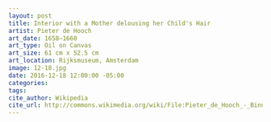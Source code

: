 ```yaml
---
layout: post
title: Interior with a Mother delousing her Child's Hair
artist: Pieter de Hooch
art_date: 1658–1660
art_type: Oil on Canvas
art_size: 61 cm x 52.5 cm
art_location: Rijksmuseum, Amsterdam
image: 12-18.jpg
date: 2016-12-18 12:00:00 -05:00
categories:
tags:
cite_author: Wikipedia
cite_url: http://commons.wikimedia.org/wiki/File:Pieter_de_Hooch_-_Binnenkamer_met_een_moeder_die_het_haar_van_haar_kind_reinigt,_bekend_als_%27Moedertaak%27_-_Google_Art_Project.jpg
---
```

